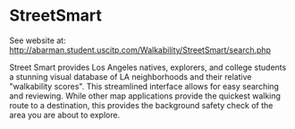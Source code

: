# StreetSmart

See website at: http://abarman.student.uscitp.com/Walkability/StreetSmart/search.php

Street Smart provides Los Angeles natives, explorers, and college students a stunning visual database of LA neighborhoods and their relative "walkability scores". This streamlined interface allows for easy searching and reviewing. While other map applications provide the quickest walking route to a destination, this provides the background safety check of the area you are about to explore.

